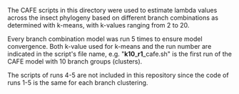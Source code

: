 The CAFE scripts in this directory were used to estimate lambda
values across the insect phylogeny based on different branch
combinations as determined with k-means, with k-values ranging
from 2 to 20.

Every branch combination model was run 5 times to ensure model
convergence. Both k-value used for k-means and the run number
are indicated in the script's file name, e.g. "**k10**\_**r1**\_cafe.sh"
is the first run of the CAFE model with 10 branch groups (clusters).

The scripts of runs 4-5 are not included in this repository since
the code of runs 1-5 is the same for each branch clustering.
